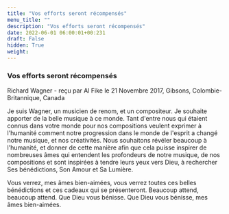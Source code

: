 ```yaml
---
title: "Vos efforts seront récompensés"
menu_title: ""
description: "Vos efforts seront récompensés"
date: 2022-06-01 06:00:01+00:231
draft: False
hidden: True
weight:
---
```

### Vos efforts seront récompensés

Richard Wagner - reçu par Al Fike le 21 Novembre 2017, Gibsons, Colombie-Britannique, Canada

Je suis Wagner, un musicien de renom, et un compositeur. Je souhaite apporter de la belle musique à ce monde. Tant d'entre nous qui étaient connus dans votre monde pour nos compositions veulent exprimer à l'humanité comment notre progression dans le monde de l'esprit a changé notre musique, et nos créativités. Nous souhaitons révéler beaucoup à l'humanité, et donner de cette manière afin que cela puisse inspirer de nombreuses âmes qui entendent les profondeurs de notre musique, de nos compositions et sont inspirées à tendre leurs yeux vers Dieu, à rechercher Ses bénédictions, Son Amour et Sa Lumière.

Vous verrez, mes âmes bien-aimées, vous verrez toutes ces belles bénédictions et ces cadeaux qui se présenteront. Beaucoup attend, beaucoup attend. Que Dieu vous bénisse. Que Dieu vous bénisse, mes âmes bien-aimées.
